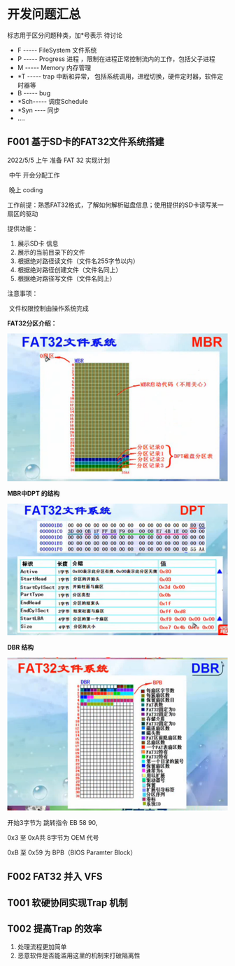 # 开发问题汇总

标志用于区分问题种类，加*号表示 待讨论

- F -----   FileSystem 文件系统
- P -----  Progress 进程 ，限制在进程正常控制流内的工作，包括父子进程
- M -----  Memory 内存管理
- *T ----- trap 中断和异常， 包括系统调用，进程切换，硬件定时器，软件定时器等
- B ----- bug
- *Sch----- 调度Schedule 
- *Syn ---- 同步
- ....







## F001 基于SD卡的FAT32文件系统搭建

2022/5/5 上午 准备 FAT 32 实现计划

​				 中午  开会分配工作

​				 晚上 coding



工作前提：熟悉FAT32格式，了解如何解析磁盘信息；使用提供的SD卡读写某一扇区的驱动



提供功能：

1. 展示SD卡 信息
2. 展示的当前目录下的文件
3. 根据绝对路径读文件（文件名255字节以内）
4. 根据绝对路径创建文件（文件名同上）
5. 根据绝对路径写文件（文件名同上）

注意事项：

​	文件权限控制由操作系统完成



**FAT32分区介绍：**

![image-20220505094717142](pic/image-20220505094717142.png)



**MBR中DPT 的结构**

![image-20220505100049564](pic/image-20220505100049564.png)



**DBR 结构**

![image-20220505100213233](pic/image-20220505100213233.png)



开始3字节为 跳转指令 EB 58 90,

0x3 至 0xA共 8字节为 OEM 代号

0xB 至 0x59  为 BPB（BIOS Paramter Block）



## F002 FAT32 并入 VFS





## T001 软硬协同实现Trap 机制





## T002 提高Trap 的效率

1. 处理流程更加简单
2. 恶意软件是否能滥用这里的机制来打破隔离性

